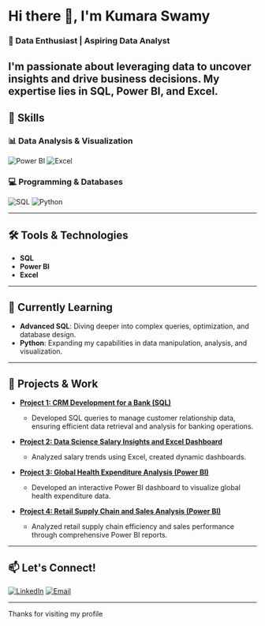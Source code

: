 # Hi there 👋, I'm Kumara Swamy

### 🌟 Data Enthusiast | Aspiring Data Analyst

I'm passionate about leveraging data to uncover insights and drive business decisions. My expertise lies in **SQL, Power BI, and Excel**.
---

## 🚀 Skills

### 📊 Data Analysis & Visualization
![Power BI](https://img.shields.io/badge/Power%20BI-Informational?style=flat&logo=powerbi&logoColor=white&color=brightgreen)
![Excel](https://img.shields.io/badge/Excel-Informational?style=flat&logo=microsoft-excel&logoColor=white&color=brightgreen)

### 💻 Programming & Databases
![SQL](https://img.shields.io/badge/SQL-Informational?style=flat&logo=postgresql&logoColor=white&color=blue)
![Python](https://img.shields.io/badge/Python-Informational?style=flat&logo=python&logoColor=white&color=yellow)

---

## 🛠️ Tools & Technologies

- **SQL**
- **Power BI**
- **Excel**

---

## 🌱 Currently Learning
- **Advanced SQL**: Diving deeper into complex queries, optimization, and database design.
- **Python**: Expanding my capabilities in data manipulation, analysis, and visualization.


---

## 🔭 Projects & Work

- **[Project 1: CRM Development for a Bank (SQL)](#)**
  - Developed SQL queries to manage customer relationship data, ensuring efficient data retrieval and analysis for banking operations.

- **[Project 2: Data Science Salary Insights and Excel Dashboard](#)**
  - Analyzed salary trends using Excel, created dynamic dashboards.

- **[Project 3: Global Health Expenditure Analysis (Power BI)](#)**
  - Developed an interactive Power BI dashboard to visualize global health expenditure data.

- **[Project 4: Retail Supply Chain and Sales Analysis (Power BI)](#)**
  - Analyzed retail supply chain efficiency and sales performance through comprehensive Power BI reports.

---

## 📫 Let's Connect!
[![LinkedIn](https://img.shields.io/badge/LinkedIn-Connect-blue?style=flat&logo=linkedin)](https://www.linkedin.com/in/kumara-swamy-kongari/)
[![Email](https://img.shields.io/badge/Email-Contact%20Me-red?style=flat&logo=gmail)](mailto:kongarikumar05@gmai.com)

---

Thanks for visiting my profile

